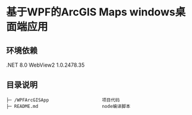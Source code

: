 # 基于WPF的ArcGIS Maps windows桌面端应用

## 环境依赖
.NET 8.0
WebView2 1.0.2478.35

## 目录说明
    ├─ /WPFArcGISApp                    项目代码
    ├─ README.md                        node编译脚本
